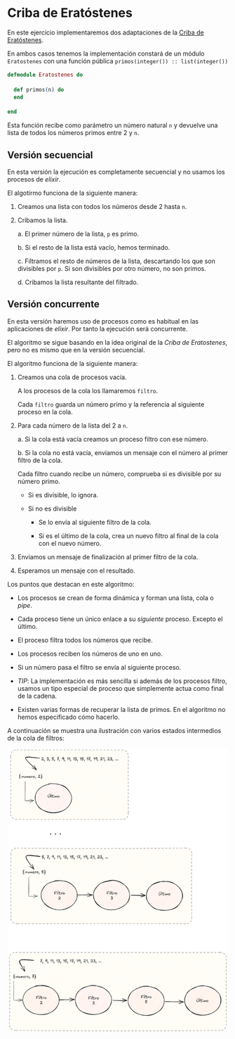 # Criba de Eratóstenes

En este ejercicio implementaremos dos adaptaciones de la [Criba de
Eratóstenes](https://es.wikipedia.org/wiki/Criba_de_Erat%C3%B3stenes).

En ambos casos tenemos la implementación constará de un módulo
`Eratostenes` con una función pública `primos(integer()) ::
list(integer())`


```elixir
defmodule Eratostenes do

  def primos(n) do
  end
  
end
```

Esta función recibe como parámetro un número natural `n` y devuelve
una lista de todos los números primos entre 2 y `n`.


## Versión secuencial

En esta versión la ejecución es completamente secuencial y no usamos
los procesos de _elixir_.

El algotirmo funciona de la siguiente manera:

1. Creamos una lista con todos los números desde 2 hasta `n`.

2. Cribamos la lista.

   a. El primer número de la lista, `p` es primo.
   
   b. Si el resto de la lista está vacío, hemos terminado.
   
   c. Filtramos el resto de números de la lista, descartando los que
      son divisibles por `p`. Si son divisibles por otro número, no
	  son primos.
  
   d. Cribamos la lista resultante del filtrado.
   

## Versión concurrente

En esta versión haremos uso de procesos como es habitual en las
aplicaciones de _elixir_. Por tanto la ejecución será concurrente.

El algoritmo se sigue basando en la idea original de la _Criba de
Eratostenes_, pero no es mismo que en la versión secuencial.

El algoritmo funciona de la siguiente manera:

1. Creamos una cola de procesos vacía.

   A los procesos de la cola los llamaremos `filtro`.
   
   Cada `filtro` guarda un número primo y la referencia al siguiente
   proceso en la cola.

2. Para cada número de la lista del 2 a `n`.

   a. Si la cola está vacía creamos un proceso filtro con ese número.
   
   b. Si la cola no está vacía, enviamos un mensaje con el número al
      primer filtro de la cola.
	  
	  Cada filtro cuando recibe un número, comprueba si es divisible
	  por su número primo.
	  
	  - Si es divisible, lo ignora.
	  
	  - Si no es divisible
	  
	    - Se lo envía al siguiente filtro de la cola.
	  
	    - Si es el último de la cola, crea un nuevo filtro al final de
	      la cola con el nuevo número.

3. Enviamos un mensaje de finalización al primer filtro de la cola.

4. Esperamos un mensaje con el resultado.


Los puntos que destacan en este algoritmo:

  - Los procesos se crean de forma dinámica y forman una lista, cola o
    _pipe_.

  - Cada proceso tiene un único enlace a su _siguiente_
    proceso. Excepto el último.

  - El proceso filtra todos los números que recibe.
  
  - Los procesos reciben los números de uno en uno.

  - Si un número pasa el filtro se envía al siguiente proceso.
  
  - _TIP_: La implementación es más sencilla si además de los procesos
   filtro, usamos un tipo especial de proceso que simplemente actua
   como final de la cadena.

  - Existen varias formas de recuperar la lista de primos. En el algoritmo
    no hemos especificado cómo hacerlo.
	
A continuación se muestra una ilustración con varios estados
intermedios de la cola de filtros:

![](eratostenes-concurrente.png)


